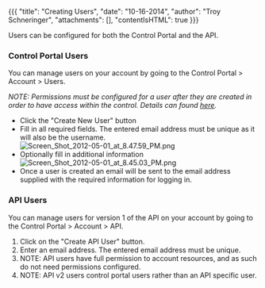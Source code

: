 {{{
  "title": "Creating Users",
  "date": "10-16-2014",
  "author": "Troy Schneringer",
  "attachments": [],
  "contentIsHTML": true
}}}

<p>Users can be configured for both the Control Portal and the API.</p>

<h3>Control Portal Users</h3>

<p>You can manage users on your account by going to the Control Portal &gt; Account &gt; Users.</p>
<p><em>NOTE: Permissions must be configured for a user after they are created in order to have access within the control. Details can found <a href="http://help.tier3.com/entries/21377203-user-permissions">here</a>.</em>
</p>
<ul>
  <li>Click the "Create New User" button</li>
  <li>Fill in all required fields. The entered email address must be unique as it will also be the username.
    <br /><img src="https://t3n.zendesk.com/attachments/token/pkwdvq5q7lwkcv1/?name=Screen_Shot_2012-05-01_at_8.47.59_PM.png" alt="Screen_Shot_2012-05-01_at_8.47.59_PM.png" />
    <br />
  </li>
  <li>Optionally fill in additional information
    <br /><img src="https://t3n.zendesk.com/attachments/token/iaik1uppn48ycdj/?name=Screen_Shot_2012-05-01_at_8.45.03_PM.png" alt="Screen_Shot_2012-05-01_at_8.45.03_PM.png" /></li>
  <li>Once a user is created an email will be sent to the email address supplied with the required information for logging in.</li>
</ul>

<h3>API Users</h3>

<p>You can manage users for version 1 of the API on your account by going to the Control Portal &gt; Account &gt; API.</p>

<ol>
  <li>Click on the "Create API User" button.</li>
  <li>Enter an email address. The entered email address must be unique.</li>
  <li>NOTE: API users have full permission to account resources, and as such do not need permissions configured.</li>
  <li>NOTE: API v2 users control portal users rather than an API specific user.</li>
</ol>

